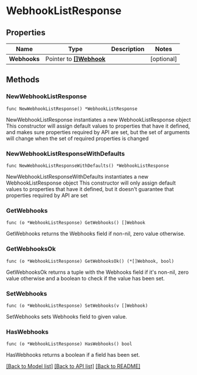 # WebhookListResponse

## Properties

Name | Type | Description | Notes
------------ | ------------- | ------------- | -------------
**Webhooks** | Pointer to [**[]Webhook**](Webhook.md) |  | [optional] 

## Methods

### NewWebhookListResponse

`func NewWebhookListResponse() *WebhookListResponse`

NewWebhookListResponse instantiates a new WebhookListResponse object
This constructor will assign default values to properties that have it defined,
and makes sure properties required by API are set, but the set of arguments
will change when the set of required properties is changed

### NewWebhookListResponseWithDefaults

`func NewWebhookListResponseWithDefaults() *WebhookListResponse`

NewWebhookListResponseWithDefaults instantiates a new WebhookListResponse object
This constructor will only assign default values to properties that have it defined,
but it doesn't guarantee that properties required by API are set

### GetWebhooks

`func (o *WebhookListResponse) GetWebhooks() []Webhook`

GetWebhooks returns the Webhooks field if non-nil, zero value otherwise.

### GetWebhooksOk

`func (o *WebhookListResponse) GetWebhooksOk() (*[]Webhook, bool)`

GetWebhooksOk returns a tuple with the Webhooks field if it's non-nil, zero value otherwise
and a boolean to check if the value has been set.

### SetWebhooks

`func (o *WebhookListResponse) SetWebhooks(v []Webhook)`

SetWebhooks sets Webhooks field to given value.

### HasWebhooks

`func (o *WebhookListResponse) HasWebhooks() bool`

HasWebhooks returns a boolean if a field has been set.


[[Back to Model list]](../README.md#documentation-for-models) [[Back to API list]](../README.md#documentation-for-api-endpoints) [[Back to README]](../README.md)


